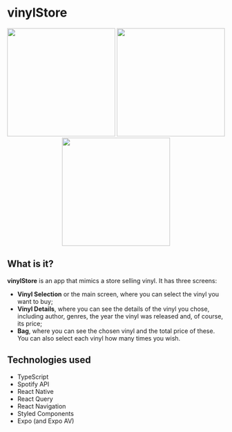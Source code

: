 # vinylStore

<p float="left" align="middle">
  <img src="https://i.imgur.com/ucrD5gn.png" width="250px">
  <img src="https://i.imgur.com/pI2S4Ep.png" width="250px">
  <img src="https://i.imgur.com/bI8Pyw4.png" width="250px">
</p>

## What is it?

**vinylStore** is an app that mimics a store selling vinyl.
It has three screens:

- **Vinyl Selection** or the main screen, where you can select the vinyl you want to buy;
- **Vinyl Details**, where you can see the details of the vinyl you chose, including author, genres, the year the vinyl was released and, of course, its price;
- **Bag**, where you can see the chosen vinyl and the total price of these. You can also select each vinyl how many times you wish.

## Technologies used

- TypeScript
- Spotify API
- React Native
- React Query
- React Navigation
- Styled Components
- Expo (and Expo AV)
